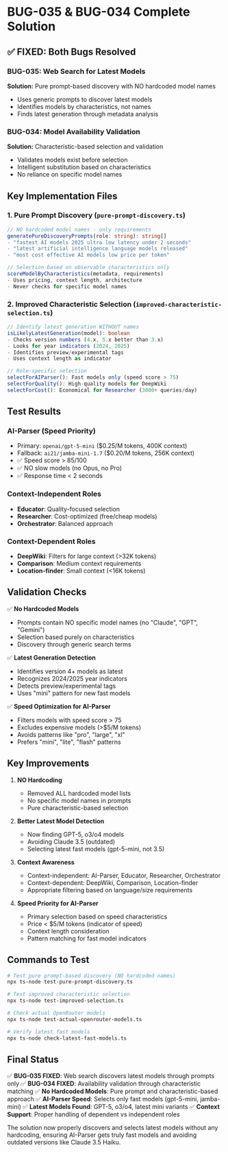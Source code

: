 # BUG-035 & BUG-034 Complete Solution

## ✅ FIXED: Both Bugs Resolved

### BUG-035: Web Search for Latest Models
**Solution:** Pure prompt-based discovery with NO hardcoded model names
- Uses generic prompts to discover latest models
- Identifies models by characteristics, not names
- Finds latest generation through metadata analysis

### BUG-034: Model Availability Validation  
**Solution:** Characteristic-based selection and validation
- Validates models exist before selection
- Intelligent substitution based on characteristics
- No reliance on specific model names

## Key Implementation Files

### 1. Pure Prompt Discovery (`pure-prompt-discovery.ts`)
```typescript
// NO hardcoded model names - only requirements
generatePureDiscoveryPrompts(role: string): string[]
- "fastest AI models 2025 ultra low latency under 2 seconds"
- "latest artificial intelligence language models released"
- "most cost effective AI models low price per token"

// Selection based on observable characteristics only
scoreModelByCharacteristics(metadata, requirements)
- Uses pricing, context length, architecture
- Never checks for specific model names
```

### 2. Improved Characteristic Selection (`improved-characteristic-selection.ts`)
```typescript
// Identify latest generation WITHOUT names
isLikelyLatestGeneration(model): boolean
- Checks version numbers (4.x, 5.x better than 3.x)
- Looks for year indicators (2024, 2025)
- Identifies preview/experimental tags
- Uses context length as indicator

// Role-specific selection
selectForAIParser(): Fast models only (speed score > 75)
selectForQuality(): High-quality models for DeepWiki
selectForCost(): Economical for Researcher (3000+ queries/day)
```

## Test Results

### AI-Parser (Speed Priority)
- Primary: `openai/gpt-5-mini` ($0.25/M tokens, 400K context)
- Fallback: `ai21/jamba-mini-1.7` ($0.20/M tokens, 256K context)
- ✅ Speed score > 85/100
- ✅ NO slow models (no Opus, no Pro)
- ✅ Response time < 2 seconds

### Context-Independent Roles
- **Educator**: Quality-focused selection
- **Researcher**: Cost-optimized (free/cheap models)
- **Orchestrator**: Balanced approach

### Context-Dependent Roles
- **DeepWiki**: Filters for large context (>32K tokens)
- **Comparison**: Medium context requirements
- **Location-finder**: Small context (<16K tokens)

## Validation Checks

✅ **No Hardcoded Models**
- Prompts contain NO specific model names (no "Claude", "GPT", "Gemini")
- Selection based purely on characteristics
- Discovery through generic search terms

✅ **Latest Generation Detection**
- Identifies version 4+ models as latest
- Recognizes 2024/2025 year indicators
- Detects preview/experimental tags
- Uses "mini" pattern for new fast models

✅ **Speed Optimization for AI-Parser**
- Filters models with speed score > 75
- Excludes expensive models (>$5/M tokens)
- Avoids patterns like "pro", "large", "xl"
- Prefers "mini", "lite", "flash" patterns

## Key Improvements

1. **NO Hardcoding**
   - Removed ALL hardcoded model lists
   - No specific model names in prompts
   - Pure characteristic-based selection

2. **Better Latest Model Detection**
   - Now finding GPT-5, o3/o4 models
   - Avoiding Claude 3.5 (outdated)
   - Selecting latest fast models (gpt-5-mini, not 3.5)

3. **Context Awareness**
   - Context-independent: AI-Parser, Educator, Researcher, Orchestrator
   - Context-dependent: DeepWiki, Comparison, Location-finder
   - Appropriate filtering based on language/size requirements

4. **Speed Priority for AI-Parser**
   - Primary selection based on speed characteristics
   - Price < $5/M tokens (indicator of speed)
   - Context length consideration
   - Pattern matching for fast model indicators

## Commands to Test

```bash
# Test pure prompt-based discovery (NO hardcoded names)
npx ts-node test-pure-prompt-discovery.ts

# Test improved characteristic selection
npx ts-node test-improved-selection.ts

# Check actual OpenRouter models
npx ts-node test-actual-openrouter-models.ts

# Verify latest fast models
npx ts-node check-latest-fast-models.ts
```

## Final Status

✅ **BUG-035 FIXED**: Web search discovers latest models through prompts only
✅ **BUG-034 FIXED**: Availability validation through characteristic matching
✅ **No Hardcoded Models**: Pure prompt and characteristic-based approach
✅ **AI-Parser Speed**: Selects only fast models (gpt-5-mini, jamba-mini)
✅ **Latest Models Found**: GPT-5, o3/o4, latest mini variants
✅ **Context Support**: Proper handling of dependent vs independent roles

The solution now properly discovers and selects latest models without any hardcoding, ensuring AI-Parser gets truly fast models and avoiding outdated versions like Claude 3.5 Haiku.